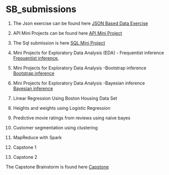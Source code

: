 # SB_submissions

1. The Json exercise can be found here [JSON Based Data Exercise](Json_ex/Json_exer.ipynb)

2. API Mini Projects can be found here [API Mini Project](/api_sol.ipynb)

3. The Sql submission is here [SQL Mini Project](/Sql_hw)

4. Mini Projects for Exploratory Data Analysis (EDA) - 
        Frequentist inference [Frequentist inference](Stat_methods/Freq_inference.ipynb), 

5. Mini Projects for Exploratory Data Analysis -Bootstrap inference [Bootstrap inference](Stat_methods/Bootstrap_inference.ipynb)

6. Mini Projects for Exploratory Data Analysis -Bayesian inference [Bayesian inference](Stat_methods/Bayesian_inference.ipynb)
      
7. Linear Regression Using Boston Housing Data Set 

8. Heights and weights using Logistic Regression

9. Predictive movie ratings from reviews using naive bayes

10. Customer segmentation using clustering

11. MapReduce with Spark

1. Capstone 1

2. Capstone 2

The Capstone Brainstorm is found here [Capstone](/Capstone)
